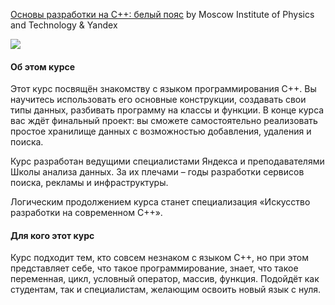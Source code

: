 [Основы разработки на C++: белый пояс](https://www.coursera.org/learn/c-plus-plus-white/) by Moscow Institute of Physics and Technology & Yandex

<p>
    <a href="https://www.coursera.org/learn/c-plus-plus-white/">
        <img src="https://github.com/VulpesCorsac/Coursera-Basics-of-C-plus-plus-development/blob/master/Logo.jpg">
    </a>
</p>

#### Об этом курсе ####
Этот курс посвящён знакомству с языком программирования С++. Вы научитесь использовать его основные конструкции, создавать свои типы данных, разбивать программу на классы и функции.
В конце курса вас ждёт финальный проект: вы сможете самостоятельно реализовать простое хранилище данных с возможностью добавления, удаления и поиска.

Курс разработан ведущими специалистами Яндекса и преподавателями Школы анализа данных. За их плечами – годы разработки сервисов поиска, рекламы и инфраструктуры.

Логическим продолжением курса станет специализация «Искусство разработки на современном C++».

#### Для кого этот курс ####
Курс подходит тем, кто совсем незнаком с языком C++, но при этом представляет себе, что такое программирование, знает, что такое переменная, цикл, условный оператор, массив, функция. Подойдёт как студентам, так и специалистам, желающим освоить новый язык с нуля.


